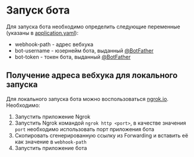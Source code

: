 # Запуск бота

Для запуска бота необходимо определить следующие переменные (указаны в [application.yaml](src/main/resources/application.yaml)):
* webhook-path - адрес вебхука
* bot-username - юзернейм бота, выданный [@BotFather](https://t.me/BotFather)
* bot-token - токен бота, выданный [@BotFather](https://t.me/BotFather)

## Получение адреса вебхука для локального запуска

Для локального запуска бота можно воспользоваться [ngrok.io](https://ngrok.io). Необходимо:
1. Запустить приложение Ngrok
2. Запустить Ngrok командой `ngrok http <port>`, в качестве значения `port` необходимо использовать порт приложения бота
3. Скопировать сгенерированную ссылку из Forwarding и вставить её как значение в `webhook-path`
4. Запустить приложение бота